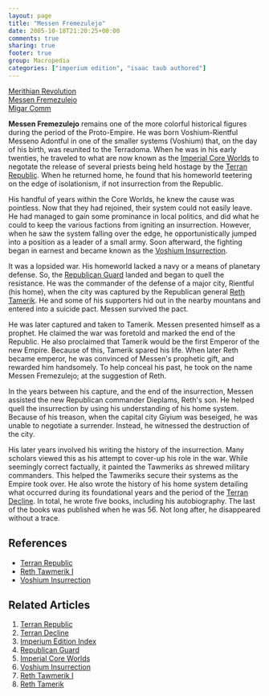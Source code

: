 ```yaml
---
layout: page
title: "Messen Fremezulejo"
date: 2005-10-18T21:20:25+00:00
comments: true
sharing: true
footer: true
group: Macropedia
categories: ["imperium edition", "isaac taub authored"]
---
```


<div class='row'>
	<div class='col-md-4'><a href='/macropedia/merithian-revolution'>Merithian Revolution</a></div>
	<div class='col-md-4'><a href='/macropedia/messen-fremezulejo'>Messen Fremezulejo</a></div>
	<div class='col-md-4'><a href='/macropedia/migar-comm'>Migar Comm</a></div>
</div>


**Messen Fremezulejo** remains one of the more colorful historical figures during the period of the Proto-Empire. He was born Voshium-Rientful Messeno Adontful in one of the smaller systems (Voshium) that, on the day of his birth, was reunited to the Terradoma. When he was in his early twenties, he traveled to what are now known as the [Imperial Core Worlds](/macropedia/imperial-core-worlds) to negotate the release of several priests being held hostage by the [Terran Republic](/macropedia/terran-republic). When he returned home, he found that his homeworld teetering on the edge of isolationism, if not insurrection from the Republic.

His handful of years within the Core Worlds, he knew the cause was pointless. Now that they had rejoined, their system could not easily leave. He had managed to gain some prominance in local politics, and did what he could to keep the various factions from igniting an insurrection. However, when he saw the system falling over the edge, he opportunistically jumped into a position as a leader of a small army. Soon afterward, the fighting began in earnest and became known as the [Voshium Insurrection](/macropedia/voshium-insurrection).

It was a lopsided war. His homeworld lacked a navy or a means of planetary defense. So, the [Republican Guard](/macropedia/republican-guard) landed and began to quell the resistance. He was the commander of the defense of a major city, Rientful (his home), when the city was captured by the Republican general [Reth Tamerik](/macropedia/reth-tamerik-i). He and some of his supporters hid out in the nearby mountans and entered into a suicide pact. Messen survived the pact.

He was later captured and taken to Tamerik. Messen presented himself as a prophet. He claimed the war was foretold and marked the end of the Republic. He also proclaimed that Tamerik would be the first Emperor of the new Empire. Because of this, Tamerik spared his life. When later Reth became emperor, he was convinced of Messen's prophetic gift, and rewarded him handsomely. To help conceal his past, he took on the name Messen Fremezulejo; at the suggestion of Reth.

In the years between his capture, and the end of the insurrection, Messen assisted the new Republican commander Dieplams, Reth's son. He helped quell the insurrection by using his understanding of his home system. Because of his treason, when the capital city Giyium was beseiged, he was unable to negotiate a surrender. Instead, he witnessed the destruction of the city.

His later years involved his writing the history of the insurrection. Many scholars viewed this as his attempt to cover-up his role in the war. While seemingly correct factually, it painted the Tawmeriks as shrewed military commanders. This helped the Tawmeriks secure their systems as the Empire took over. He also wrote the history of his home system detailing what occurred during its foundational years and the period of the [ Terran Decline](/macropedia/first-decline). In total, he wrote five books, including his autobiography. The last of the books was published when he was 56. Not long after, he disappeared without a trace.

## References
* [Terran Republic](/macropedia/terran-republic)
* [Reth Tawmerik I](/macropedia/reth-tawmerik-i)
* [Voshium Insurrection](/macropedia/voshium-insurrection)

## Related Articles

1. [Terran Republic](/macropedia/terran-republic)
2. [ Terran Decline](/macropedia/first-decline)
3. [Imperium Edition Index](/macropedia/imperium-edition-index)
4. [Republican Guard](/macropedia/republican-guard)
5. [Imperial Core Worlds](/macropedia/imperial-core-worlds)
6. [Voshium Insurrection](/macropedia/voshium-insurrection)
7. [Reth Tawmerik I](/macropedia/reth-tawmerik-i)
8. [Reth Tamerik](/macropedia/reth-tamerik-i)



 
